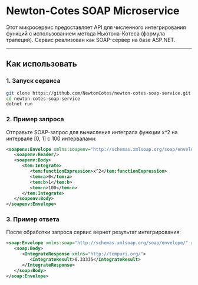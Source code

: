 ﻿# Newton-Cotes SOAP Microservice

Этот микросервис предоставляет API для численного интегрирования функций с использованием метода Ньютона-Котеса (формула трапеций). Сервис реализован как SOAP-сервер на базе ASP.NET.

---

## **Как использовать**
### **1. Запуск сервиса**
```bash
git clone https://github.com/NewtonCotes/newton-cotes-soap-service.git
cd newton-cotes-soap-service
dotnet run
```

### **2. Пример запроса**
Отправьте SOAP-запрос для вычисления интеграла функции x^2 на интервале [0, 1] с 100 интервалами:

```xml
<soapenv:Envelope xmlns:soapenv="http://schemas.xmlsoap.org/soap/envelope/" xmlns:tem="http://tempuri.org/">
   <soapenv:Header/>
   <soapenv:Body>
      <tem:Integrate>
         <tem:functionExpression>x^2</tem:functionExpression>
         <tem:a>0</tem:a>
         <tem:b>1</tem:b>
         <tem:n>100</tem:n>
      </tem:Integrate>
   </soapenv:Body>
</soapenv:Envelope>
```
### **3. Пример ответа**
После обработки запроса сервис вернет результат интегрирования:
```xml
<soap:Envelope xmlns:soap="http://schemas.xmlsoap.org/soap/envelope/" xmlns:xsi="http://www.w3.org/2001/XMLSchema-instance" xmlns:xsd="http://www.w3.org/2001/XMLSchema">
   <soap:Body>
      <IntegrateResponse xmlns="http://tempuri.org/">
         <IntegrateResult>0.33335</IntegrateResult>
      </IntegrateResponse>
   </soap:Body>
</soap:Envelope>
```